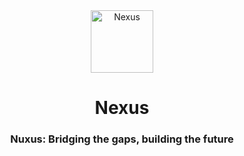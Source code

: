 <div align="center">
    <div>
        <img src="assets/splash_animation.gif" alt="Nexus" style="width: 100px; height: auto; " />
    </div>
    <h1>Nexus</h1>
    <h3>Nuxus: Bridging the gaps, building the future</h3>
</div>




<!--
<img align="center" src="https://github.com/MohamedYasser343/Nexus/assets/154730935/6acd756b-783d-4533-9890-e8b1aea40f91" width=100></img>

![splash](https://github.com/MohamedYasser343/Nexus/assets/154730935/6acd756b-783d-4533-9890-e8b1aea40f91)
 -->
